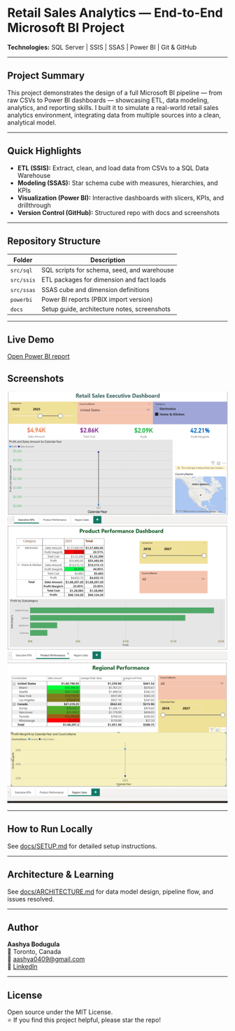 # Retail Sales Analytics — End-to-End Microsoft BI Project  

**Technologies:** SQL Server | SSIS | SSAS | Power BI | Git & GitHub  

---

##  Project Summary  

This project demonstrates the design of a full Microsoft BI pipeline — from raw CSVs to Power BI dashboards — showcasing ETL, data modeling, analytics, and reporting skills. I built it to simulate a real-world retail sales analytics environment, integrating data from multiple sources into a clean, analytical model.  

---

## Quick Highlights  

- **ETL (SSIS):** Extract, clean, and load data from CSVs to a SQL Data Warehouse  
- **Modeling (SSAS):** Star schema cube with measures, hierarchies, and KPIs  
- **Visualization (Power BI):** Interactive dashboards with slicers, KPIs, and drillthrough  
- **Version Control (GitHub):** Structured repo with docs and screenshots  

---

## Repository Structure  

| Folder | Description |
|--------|--------------|
| `src/sql` | SQL scripts for schema, seed, and warehouse |
| `src/ssis` | ETL packages for dimension and fact loads |
| `src/ssas` | SSAS cube and dimension definitions |
| `powerbi` | Power BI reports (PBIX import version) |
| `docs` | Setup guide, architecture notes, screenshots |

---

## Live Demo 
[Open Power BI report](https://app.powerbi.com/view?r=eyJrIjoiMDliYjg2NTQtMTUzZi00MTc4LTkwYTUtYjZkNjMzZTI3ZDM4IiwidCI6IjkxMzhiMzE3LTk0MjktNDE4Mi05YmRjLTc1M2ZlYmJiMjJiNiJ9)

## Screenshots  

![Executive KPIs](docs/screenshots/executive_kpis.png)
![Product Performance](docs/screenshots/product_performance.png)
![Regional Sales](docs/screenshots/regional_sales.png)

---

## How to Run Locally  

See [docs/SETUP.md](docs/SETUP.md) for detailed setup instructions.  

---

## Architecture & Learning  

See [docs/ARCHITECTURE.md](docs/ARCHITECTURE.md) for data model design, pipeline flow, and issues resolved.  

---

## Author  

**Aashya Bodugula**  
📍 Toronto, Canada  
📧 [aashya0409@gmail.com](mailto:aashya0409@gmail.com)  
🔗 [LinkedIn](https://www.linkedin.com/in/aashyam/)  

---

## License  

Open source under the MIT License.  
⭐ If you find this project helpful, please star the repo!


